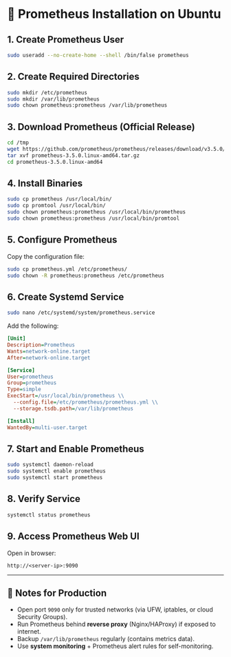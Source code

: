 # 📘 Prometheus Installation on Ubuntu
## 1. Create Prometheus User
```bash
sudo useradd --no-create-home --shell /bin/false prometheus
```

## 2. Create Required Directories
```bash
sudo mkdir /etc/prometheus
sudo mkdir /var/lib/prometheus
sudo chown prometheus:prometheus /var/lib/prometheus
```

## 3. Download Prometheus (Official Release)
```bash
cd /tmp
wget https://github.com/prometheus/prometheus/releases/download/v3.5.0/prometheus-3.5.0.linux-amd64.tar.gz
tar xvf prometheus-3.5.0.linux-amd64.tar.gz
cd prometheus-3.5.0.linux-amd64
```

## 4. Install Binaries
```bash
sudo cp prometheus /usr/local/bin/
sudo cp promtool /usr/local/bin/
sudo chown prometheus:prometheus /usr/local/bin/prometheus
sudo chown prometheus:prometheus /usr/local/bin/promtool
```

## 5. Configure Prometheus
Copy the configuration file:
```bash
sudo cp prometheus.yml /etc/prometheus/
sudo chown -R prometheus:prometheus /etc/prometheus
```

## 6. Create Systemd Service
```bash
sudo nano /etc/systemd/system/prometheus.service
```

Add the following:
```ini
[Unit]
Description=Prometheus
Wants=network-online.target
After=network-online.target

[Service]
User=prometheus
Group=prometheus
Type=simple
ExecStart=/usr/local/bin/prometheus \\
  --config.file=/etc/prometheus/prometheus.yml \\
  --storage.tsdb.path=/var/lib/prometheus

[Install]
WantedBy=multi-user.target
```

## 7. Start and Enable Prometheus
```bash
sudo systemctl daemon-reload
sudo systemctl enable prometheus
sudo systemctl start prometheus
```

## 8. Verify Service
```bash
systemctl status prometheus
```

## 9. Access Prometheus Web UI
Open in browser:
```
http://<server-ip>:9090
```

---



## 📌 Notes for Production
- Open port `9090` only for trusted networks (via UFW, iptables, or cloud Security Groups).
- Run Prometheus behind **reverse proxy** (Nginx/HAProxy) if exposed to internet.
- Backup `/var/lib/prometheus` regularly (contains metrics data).
- Use **system monitoring** + Prometheus alert rules for self-monitoring.

